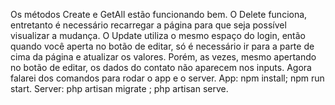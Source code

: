 Os métodos Create e GetAll estão funcionando bem. 
O Delete funciona, entretanto é necessário recarregar a página para que seja possível visualizar a mudança.
O Update utiliza o mesmo espaço do login, então quando você aperta no botão de editar, só é necessário ir para a parte de cima da página e atualizar os valores. Porém, as vezes, mesmo apertando no botão de editar, os dados do contato não aparecem nos inputs.
Agora falarei dos comandos para rodar o app e o server.
App: npm install; npm run start.
Server: php artisan migrate ; php artisan serve.
